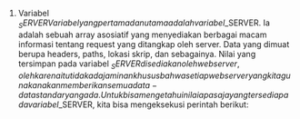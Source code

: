 1. Variabel $_SERVER
Variabel yang pertama dan utama adalah variabel $_SERVER. Ia adalah sebuah array asosiatif yang menyediakan berbagai macam informasi tentang request yang ditangkap oleh server. Data yang dimuat berupa headers, paths, lokasi skrip, dan sebagainya.
Nilai yang tersimpan pada variabel $_SERVER disediakan oleh web server, oleh karena itu tidak ada jaminan khusus bahwa setiap web server yang kita gunakan akan memberikan semua data-data standar yang ada.
Untuk bisa mengetahui nilai apa saja yang tersedia pada variabel $_SERVER, kita bisa mengeksekusi perintah berikut:
<?php

echo json_encode($_SERVER);
Berikut ini output yang saya dapatkan setelah menginstall ekstensi JSON View pada google chrome yang saya gunakan:
Sebagai penjelasan, pada tabel berikut ini adalah beberapa contoh data pada variabel $_SERVER yang mungkin akan sering anda butuhkan:
Tabel detail variabel $_SERVER



























2. Variabel $_GET
Variabel $_GET adalah array asosiatif yang berisi nilai dari query string.
Misalkan kita memiliki file halo-dunia.php sebagaimana berikut:
<?php

$nama = @$_GET['nama']; # tanda @ agar tidak ada peringatan error ketika key-nya kosong
$usia = @$_GET['usia']; # tanda @ agar tidak ada peringatan error ketika key-nya kosong

echo "Halo {$nama}! Apakah benar anda berusia {$usia} tahun?";
Jika kita mengakses file tersebut dengan query string http://localhost/halo-dunia.php?nama=Budi&usia=20, maka output yang akan kita dapatkan adalah:
Halo Budi! Apakah benar anda berusia 20 tahun?
3. Variabel $_POST
Variabel $_POST mirip dengan variabel $_GET. Hanya saja data yang di-passing tidaklah melalui query string pada URL, akan tetapi pada body request. Dan request method yang dilakukan haruslah dengan metode POST. Insyaallah pembahasan tentang $_GET dan $_POST akan kita sendirikan pada pertemuan-pertemuan yang akan datang.
4. Variabel $_SESSION
Variabel $_SESSION merupakan array asosiatif yang menyimpan data sesi pengguna.
Variabel ini bisa kita gunakan untuk menyimpan user yang login pada satu sesi tertentu. Atau juga bisa digunakan untuk menyimpan data cart pada toko online.
Secara default, umur sesi pada PHP adalah 1440 detik atau 24 menit.
5. Variabel $_COOKIE
Mirip dengan $_SESSION, variabel $_COOKIE bisa kita gunakan untuk menyimpan suatu data yang berkaitan dengan user: misal informasi login, informasi cart pada toko online, dan sebagainya.
Bedanya, cookie adalah file berukuran kecil yang disimpan pada browser pengguna. File tersebut akan senantiasa dikirim setiap kali browser mengirimkan request ke server.
Umur cookie umumnya lebih panjang dari pada umur sesi.
6. Variabel $_REQUEST
Variabel $_REQUEST adalah array asosiatif yang menyimpan gabungan nilai dari variabel $_GET, $_POST, dan $_COOKIE yang kesemuanya berhubungan dengan data yang dikirim bersamaan dengan request user.
7. Variabel $_FILES
Variabel $_FILES adalah array asosiatif yang menyimpan data file yang diunggah pengguna dalam satu request dengan metode POST atau PUT.
8. Variabel $_ENV
Variabel $_ENV adalah array asosiatif yang berisi data tentang environment yang skrip PHP berjalan di atasnya. Variabel $_ENV disediakan oleh shell yang menjalankan skrip PHP, sehingga nilainya bisa bervariasi tergantung dengan sistem operasi yang digunakan.
Di dalam framework PHP modern seperti laravel, variabel $_ENV juga digunakan untuk menyimpan hal-hal yang berkaitan dengan environment seperti nama database, password database, dan nilai lainnya untuk melakukan konfigurasi framework.
9. Variabel $GLOBALS
Variabel $GLOBALS adalah array asosiatif yang menyimpan semua variabel global yang didefinisikan saat program dijalankan. Kita telah membahas tentang variabel ini dalam pembahasan ruang lingkup variabel.

